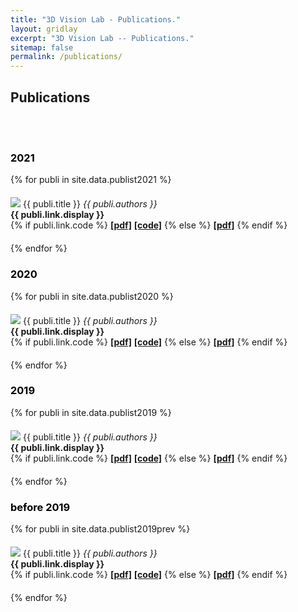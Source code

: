 ```yaml
---
title: "3D Vision Lab - Publications."
layout: gridlay
excerpt: "3D Vision Lab -- Publications."
sitemap: false
permalink: /publications/
---
```



## Publications
<br>
<br>
<h3><span style="color:black">  2021 </span></h3>
{% for publi in site.data.publist2021 %}
<div class="pub" style="display: inline-block; width: 100%; margin: 20px 0 20px 0"> 
  <img src="{{ site.url }}{{ site.baseurl }}/images/pubpic/{{ publi.image }}"/>
  <pubtit>{{ publi.title }}</pubtit>
  <em>{{ publi.authors }} </em><br />
  <strong>{{ publi.link.display }}</strong><br/>
  {% if publi.link.code %}
  <strong><a href="{{ publi.link.url }}">[pdf]</a></strong>
  <strong><a href="{{ publi.link.code }}">[code]</a></strong>
  {% else %}
  <strong><a href="{{ publi.link.url }}">[pdf]</a></strong>
  {% endif %}
</div>
{% endfor %}

<br>
<h3><span style="color:black">  2020 </span></h3>
{% for publi in site.data.publist2020 %}
<div class="pub" style="display: inline-block; width: 100%; margin: 20px 0 20px 0"> 
  <img src="{{ site.url }}{{ site.baseurl }}/images/pubpic/{{ publi.image }}"/>
  <pubtit>{{ publi.title }}</pubtit>
  <em>{{ publi.authors }} </em><br />
  <strong>{{ publi.link.display }}</strong><br/>
  {% if publi.link.code %}
  <strong><a href="{{ publi.link.url }}">[pdf]</a></strong>
  <strong><a href="{{ publi.link.code }}">[code]</a></strong>
  {% else %}
  <strong><a href="{{ publi.link.url }}">[pdf]</a></strong>
  {% endif %}
</div>
{% endfor %}

<br>
<h3><span style="color:black">  2019 </span></h3>
{% for publi in site.data.publist2019 %}
<div class="pub" style="display: inline-block; width: 100%; margin: 20px 0 20px 0"> 
  <img src="{{ site.url }}{{ site.baseurl }}/images/pubpic/{{ publi.image }}"/>
  <pubtit>{{ publi.title }}</pubtit>
  <em>{{ publi.authors }} </em><br />
  <strong>{{ publi.link.display }}</strong><br/>
  {% if publi.link.code %}
  <strong><a href="{{ publi.link.url }}">[pdf]</a></strong>
  <strong><a href="{{ publi.link.code }}">[code]</a></strong>
  {% else %}
  <strong><a href="{{ publi.link.url }}">[pdf]</a></strong>
  {% endif %}
</div>
{% endfor %}

<br>
<h3><span style="color:black">  before 2019 </span></h3>
{% for publi in site.data.publist2019prev %}
<div class="pub" style="display: inline-block; width: 100%; margin: 20px 0 20px 0"> 
  <img src="{{ site.url }}{{ site.baseurl }}/images/pubpic/{{ publi.image }}"/>
  <pubtit>{{ publi.title }}</pubtit>
  <em>{{ publi.authors }} </em><br />
  <strong>{{ publi.link.display }}</strong><br/>
  {% if publi.link.code %}
  <strong><a href="{{ publi.link.url }}">[pdf]</a></strong>
  <strong><a href="{{ publi.link.code }}">[code]</a></strong>
  {% else %}
  <strong><a href="{{ publi.link.url }}">[pdf]</a></strong>
  {% endif %}
</div>
{% endfor %}

